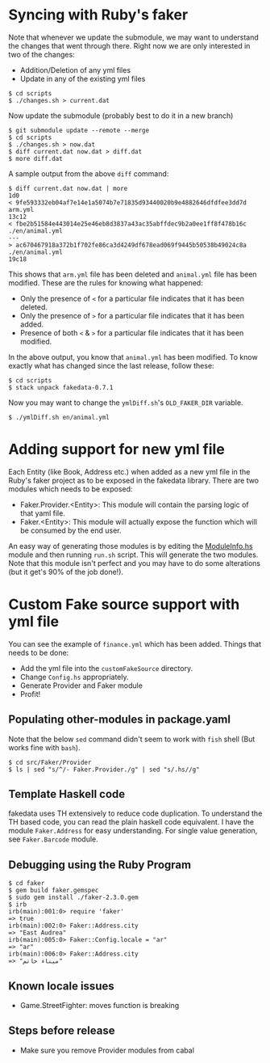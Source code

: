 # Syncing with Ruby's faker

Note that whenever we update the submodule, we may want to understand
the changes that went through there. Right now we are only interested
in two of the changes:
* Addition/Deletion of any yml files
* Update in any of the existing yml files

``` shellsession
$ cd scripts
$ ./changes.sh > current.dat
```

Now update the submodule (probably best to do it in a new branch)

``` shellsession
$ git submodule update --remote --merge
$ cd scripts
$ ./changes.sh > now.dat
$ diff current.dat now.dat > diff.dat
$ more diff.dat
```

A sample output from the above `diff` command:

``` shellsession
$ diff current.dat now.dat | more
1d0
< 9fe593332eb04af7e14e1a5074b7e71835d93440020b9e4882646dfdfee3dd7d  arm.yml
13c12
< fbe2b51584e443014e25e46eb8d3837a43ac35abffdec9b2a0ee1ff8f478b16c  ./en/animal.yml
---
> ac670467918a372b1f702fe86ca3d4249df678ead069f9445b50538b49024c8a  ./en/animal.yml
19c18
```

This shows that `arm.yml` file has been deleted and `animal.yml` file
has been modified. These are the rules for knowing what happened:
* Only the presence of `<` for a particular file indicates that it has
  been deleted.
* Only the presence of `>` for a particular file indicates that it has
  been added.
* Presence of both `<` & `>` for a particular file indicates that it
  has been modified.

In the above output, you know that `animal.yml` has been modified. To
know exactly what has changed since the last release, follow these:

``` shellsession
$ cd scripts
$ stack unpack fakedata-0.7.1
```

Now you may want to change the `ymlDiff.sh`'s `OLD_FAKER_DIR` variable.

``` shellsession
$ ./ymlDiff.sh en/animal.yml
```

# Adding support for new yml file

Each Entity (like Book, Address etc.) when added as a new yml file in
the Ruby's faker project as to be exposed in the fakedata
library. There are two modules which needs to be exposed:

* Faker.Provider.\<Entity\>: This module will contain the parsing
  logic of that yaml file.
* Faker.\<Entity\>: This module will actually expose the function
  which will be consumed by the end user.

An easy way of generating those modules is by editing the
[ModuleInfo.hs](./scripts/ModuleInfo.hs) module and then running
`run.sh` script. This will generate the two modules. Note that this
module isn't perfect and you may have to do some alterations (but it
get's 90% of the job done!).

# Custom Fake source support with yml file

You can see the example of `finance.yml` which has been added. Things
that needs to be done:
* Add the yml file into the `customFakeSource` directory.
* Change `Config.hs` appropriately.
* Generate Provider and Faker module
* Profit!

## Populating other-modules in package.yaml

Note that the below `sed` command didn't seem to work with `fish`
shell (But works fine with `bash`).

``` shellsession
$ cd src/Faker/Provider
$ ls | sed "s/^/- Faker.Provider./g" | sed "s/.hs//g"
```

## Template Haskell code

fakedata uses TH extensively to reduce code duplication. To understand
the TH based code, you can read the plain haskell code equivalent. I
have the module `Faker.Address` for easy understanding. For single
value generation, see `Faker.Barcode` module.

## Debugging using the Ruby Program

``` shellsession
$ cd faker
$ gem build faker.gemspec
$ sudo gem install ./faker-2.3.0.gem
$ irb
irb(main):001:0> require 'faker'
=> true
irb(main):002:0> Faker::Address.city
=> "East Audrea"
irb(main):005:0> Faker::Config.locale = "ar"
=> "ar"
irb(main):006:0> Faker::Address.city
=> "ميناء حاتم"
```

## Known locale issues

* Game.StreetFighter: moves function is breaking

## Steps before release

* Make sure you remove Provider modules from cabal

